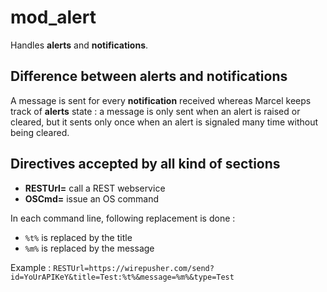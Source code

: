 # mod_alert

Handles **alerts** and **notifications**.

## Difference between alerts and notifications

A message is sent for every **notification** received whereas Marcel keeps track of **alerts** state : 
a message is only sent when an alert is raised or cleared, but it sents only once when an alert is signaled many time without being cleared.

## Directives accepted by all kind of sections

* **RESTUrl=** call a REST webservice
* **OSCmd=** issue an OS command

In each command line, following replacement is done :
* `%t%` is replaced by the title
* `%m%` is replaced by the message

Example :
`RESTUrl=https://wirepusher.com/send?id=YoUrAPIKeY&title=Test:%t%&message=%m%&type=Test`
